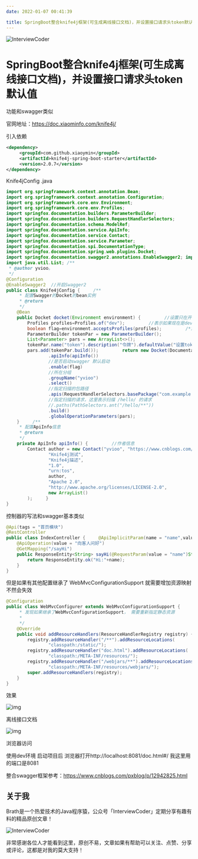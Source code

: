 ```yaml
---
date: 2022-01-07 00:41:39

title: SpringBoot整合knife4j框架(可生成离线接口文档)，并设置接口请求头token默认值
---
```


![InterviewCoder](https://brath4.oss-cn-shenzhen.aliyuncs.com/picgo/%E6%89%AB%E7%A0%81_%E6%90%9C%E7%B4%A2%E8%81%94%E5%90%88%E4%BC%A0%E6%92%AD%E6%A0%B7%E5%BC%8F-%E6%A0%87%E5%87%86%E8%89%B2%E7%89%88.png)



# SpringBoot整合knife4j框架(可生成离线接口文档)，并设置接口请求头token默认值



功能和swagger类似

官网地址：https://doc.xiaominfo.com/knife4j/

引入依赖

```xml
<dependency>
     <groupId>com.github.xiaoymin</groupId>
     <artifactId>knife4j-spring-boot-starter</artifactId>
     <version>2.0.7</version>
</dependency>
```

Knife4jConfig .java

```java
import org.springframework.context.annotation.Bean;
import org.springframework.context.annotation.Configuration;
import org.springframework.core.env.Environment;
import org.springframework.core.env.Profiles;
import springfox.documentation.builders.ParameterBuilder;
import springfox.documentation.builders.RequestHandlerSelectors;
import springfox.documentation.schema.ModelRef;
import springfox.documentation.service.ApiInfo;
import springfox.documentation.service.Contact;
import springfox.documentation.service.Parameter;
import springfox.documentation.spi.DocumentationType;
import springfox.documentation.spring.web.plugins.Docket;
import springfox.documentation.swagger2.annotations.EnableSwagger2; import java.util.ArrayList;
import java.util.List; /**
 * @author yvioo。
 */
@Configuration
@EnableSwagger2  //开启Swagger2
public class Knife4jConfig {     /**
     * 配置Swagger的Docket的bean实例
     * @return
     */
    @Bean
    public Docket docket(Environment environment) {         //设置只在开发中环境中启动swagger
        Profiles profiles=Profiles.of("dev");         //表示如果现在是dev环境，则返回true 开启swagger
        boolean flag=environment.acceptsProfiles(profiles);         /*添加接口请求头参数配置 没有的话 可以忽略*/
        ParameterBuilder tokenPar = new ParameterBuilder();
        List<Parameter> pars = new ArrayList<>();
        tokenPar.name("token").description("令牌").defaultValue("设置token默认值").modelRef(new ModelRef("string")).parameterType("header").required(false).build();
        pars.add(tokenPar.build());         return new Docket(DocumentationType.SWAGGER_2)
                .apiInfo(apiInfo())
                //是否启动swagger 默认启动
                .enable(flag)
                //所在分组
                .groupName("yvioo")
                .select()
                //指定扫描的包路径
                .apis(RequestHandlerSelectors.basePackage("com.example.demo.controller"))
                //指定扫描的请求，这里表示扫描 /hello/ 的请求
                //.paths(PathSelectors.ant("/hello/**"))
                .build()
                .globalOperationParameters(pars);
    }     /**
     * 配置ApiInfo信息
     * @return
     */
    private ApiInfo apiInfo() {         //作者信息
        Contact author = new Contact("yvioo", "https://www.cnblogs.com/pxblog/", "111@qq.com");         return new ApiInfo(
                "Knife4j测试",
                "Knife4j描述",
                "1.0",
                "urn:tos",
                author,
                "Apache 2.0",
                "http://www.apache.org/licenses/LICENSE-2.0",
                new ArrayList()
        );     }
}
```

控制器的写法和swagger基本类似

```java
@Api(tags = "首页模块")
@RestController
public class IndexController {     @ApiImplicitParam(name = "name",value = "姓名",required = true)
    @ApiOperation(value = "向客人问好")
    @GetMapping("/sayHi")
    public ResponseEntity<String> sayHi(@RequestParam(value = "name")String name){
        return ResponseEntity.ok("Hi:"+name);
    }
}
```

但是如果有其他配置继承了 WebMvcConfigurationSupport 就需要增加资源映射 不然会失效

```java
@Configuration
public class WebMvcConfigurer extends WebMvcConfigurationSupport {     /**
     * 发现如果继承了WebMvcConfigurationSupport， 需要重新指定静态资源
     *
     */
    @Override
    public void addResourceHandlers(ResourceHandlerRegistry registry) {
        registry.addResourceHandler("/**").addResourceLocations(
                "classpath:/static/");
        registry.addResourceHandler("doc.html").addResourceLocations(
                "classpath:/META-INF/resources/");
        registry.addResourceHandler("/webjars/**").addResourceLocations(
                "classpath:/META-INF/resources/webjars/");
        super.addResourceHandlers(registry);
    }
}
```

效果





![img](https://brath.oss-cn-shanghai.aliyuncs.com/pigo/1092624-20210531140148243-852424753.png)



离线接口文档

![img](https://brath.oss-cn-shanghai.aliyuncs.com/pigo/1092624-20210531141839463-1322211712.png)

浏览器访问

使用dev环境 启动项目后 浏览器打开http://localhost:8081/doc.html#/  我这里用的端口是8081

整合swagger框架参考：https://www.cnblogs.com/pxblog/p/12942825.html

## 关于我

Brath是一个热爱技术的Java程序猿，公众号「InterviewCoder」定期分享有趣有料的精品原创文章！

![InterviewCoder](https://brath4.oss-cn-shenzhen.aliyuncs.com/picgo/%E4%BA%8C%E7%BB%B4%E7%A0%81plus.png)

非常感谢各位人才能看到这里，原创不易，文章如果有帮助可以关注、点赞、分享或评论，这都是对我的莫大支持！
